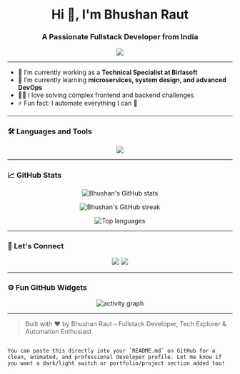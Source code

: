 <h1 align="center">Hi 👋, I'm Bhushan Raut</h1>
<h3 align="center">A Passionate Fullstack Developer from India</h3>

<p align="center">
  <img src="https://readme-typing-svg.demolab.com/?lines=Fullstack+Developer;Java+Spring+Boot+Expert;Node.js+%7C+React+%7C+Next.js;TypeScript+%7C+Tailwind+%7C+Docker+%7C+Kubernetes;Cloud+Native+Dev+on+AWS&font=Fira+Code&center=true&width=440&height=45&color=00f0ff&vCenter=true&pause=1000&size=22"/>
</p>

---

- 🔭 I’m currently working as a **Technical Specialist at Birlasoft**
- 🌱 I’m currently learning **microservices, system design, and advanced DevOps**
- 👨‍💻 I love solving complex frontend and backend challenges
- ⚡ Fun fact: I automate everything I can 🚀

---

### 🛠️ Languages and Tools

<p align="center">
  <img src="https://skillicons.dev/icons?i=html,css,js,ts,react,nextjs,nodejs,express,java,spring,tailwind,redux,postgres,mysql,mongodb,aws,docker,kubernetes,kafka,git,github,vscode" />
</p>

---

### 📈 GitHub Stats

<p align="center">
  <img src="https://github-readme-stats.vercel.app/api?username=bhushanraut&show_icons=true&theme=tokyonight" alt="Bhushan's GitHub stats" />
</p>

<p align="center">
  <img src="https://github-readme-streak-stats.herokuapp.com/?user=bhushanraut&theme=tokyonight" alt="Bhushan's GitHub streak"/>
</p>

<p align="center">
  <img src="https://github-readme-stats.vercel.app/api/top-langs/?username=bhushanraut&layout=compact&theme=tokyonight" alt="Top languages" />
</p>

---

### 🧠 Let's Connect

<p align="center">
  <a href="https://linkedin.com/in/bhushanraut" target="_blank"><img src="https://img.shields.io/badge/-LinkedIn-blue?style=for-the-badge&logo=linkedin&logoColor=white"></a>
  <a href="mailto:bhushanraut.dev@gmail.com" target="_blank"><img src="https://img.shields.io/badge/-Gmail-red?style=for-the-badge&logo=gmail&logoColor=white"></a>
</p>

---

### ⚙️ Fun GitHub Widgets

<p align="center">
  <img src="https://activity-graph.herokuapp.com/graph?username=bhushanraut&theme=tokyonight" alt="activity graph"/>
</p>

---

> Built with ❤️ by Bhushan Raut – Fullstack Developer, Tech Explorer & Automation Enthusiast
```

You can paste this directly into your `README.md` on GitHub for a clean, animated, and professional developer profile. Let me know if you want a dark/light switch or portfolio/project section added too!
